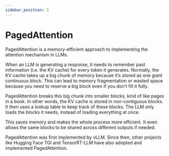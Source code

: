 ```yaml
---
sidebar_position: 3
---
```


# PagedAttention

PagedAttention is a memory-efficient approach to implementing the attention mechanism in LLMs.

When an LLM is generating a response, it needs to remember past information (i.e. the KV cache) for every token it generates. Normally, the KV cache takes up a big chunk of memory because it’s stored as one giant continuous block. This can lead to memory fragmentation or wasted space because you need to reserve a big block even if you don’t fill it fully.

PagedAttention breaks this big chunk into smaller blocks, kind of like pages in a book. In other words, the KV cache is stored in non-contiguous blocks. It then uses a lookup table to keep track of these blocks. The LLM only loads the blocks it needs, instead of loading everything at once.

This saves memory and makes the whole process more efficient. It even allows the same blocks to be shared across different outputs if needed.

PagedAttention was first implemented by vLLM. Since then, other projects like Hugging Face TGI and TensorRT-LLM have also adopted and implemented PagedAttention.